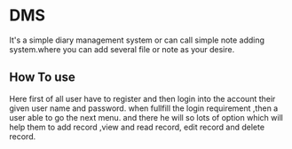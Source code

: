 # DMS
It's a simple diary management system or can call simple note adding system.where you can add several file or note  as your desire.

## How To use


Here first of all user have to register and then login into the account their given user name and password.
when  fullfill the login requirement ,then a user able to go the next menu.
and there he will so lots of option which will help them to add record ,view and read record, edit record and delete record.
